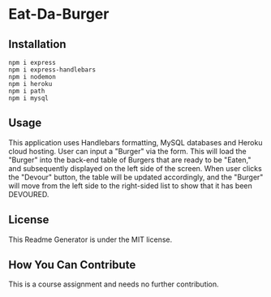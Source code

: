 # Eat-Da-Burger

## Installation 
```npm i express```<br>
```npm i express-handlebars```<br>
```npm i nodemon```<br>
```npm i heroku```<br>
```npm i path```<br>
```npm i mysql```<br>

## Usage
This application uses Handlebars formatting, MySQL databases and Heroku cloud hosting. User can input a "Burger" via the form. This will load the "Burger" into the back-end table of Burgers that are ready to be "Eaten," and subsequently displayed on the left side of the screen. When user clicks the "Devour" button, the table will be updated accordingly, and the "Burger" will move from the left side to the right-sided list to show that it has been DEVOURED.

## License
This Readme Generator is under the MIT license.

## How You Can Contribute
This is a course assignment and needs no further contribution.